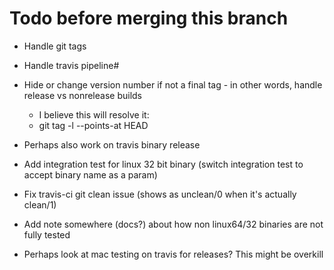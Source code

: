 # Todo before merging this branch

 * Handle git tags
 * Handle travis pipeline#
 * Hide or change version number if not a final tag - in other words, handle release vs nonrelease builds
   * I believe this will resolve it:
   * git tag -l --points-at HEAD
 * Perhaps also work on travis binary release
 * Add integration test for linux 32 bit binary (switch integration test to accept binary name as a param)
 * Fix travis-ci git clean issue (shows as unclean/0 when it's actually clean/1)
 * Add note somewhere (docs?) about how non linux64/32 binaries are not fully tested

 * Perhaps look at mac testing on travis for releases? This might be overkill
